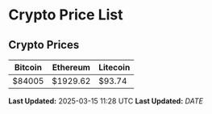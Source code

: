 # Crypto Price List

## Crypto Prices
| Bitcoin | Ethereum | Litecoin |
| ------- | -------- | -------- |
| $84005 | $1929.62 | $93.74 |
**Last Updated:** 2025-03-15 11:28 UTC
**Last Updated:** $DATE$
